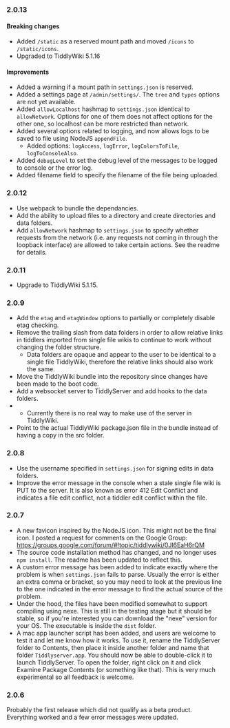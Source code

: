 

### 2.0.13

#### Breaking changes
* Added `/static` as a reserved mount path and moved `/icons` to `/static/icons`.
* Upgraded to TiddlyWiki 5.1.16

#### Improvements
* Added a warning if a mount path in `settings.json` is reserved.
* Added a settings page at `/admin/settings/`. The `tree` and `types` options are not yet available.
* Added `allowLocalhost` hashmap to `settings.json` identical to `allowNetwork`. Options for one of them does not affect options for the other one, so localhost can be more restricted than network. 
* Added several options related to logging, and now allows logs to be saved to file using NodeJS `appendFile`.
  * Added options: `logAccess`, `logError`, `logColorsToFile`, `logToConsoleAlso`.
* Added `debugLevel` to set the debug level of the messages to be logged to console or the error log.
* Added filename field to specify the filename of the file being uploaded.

### 2.0.12 

* Use webpack to bundle the dependancies.
* Add the ability to upload files to a directory and create directories and data folders.
* Add `allowNetwork` hashmap to `settings.json` to specify whether requests from the network (i.e. any requests
  not coming in through the loopback interface) are allowed to take certain actions. See the readme for details.

### 2.0.11
* Upgrade to TiddlyWiki 5.1.15.

### 2.0.9

* Add the `etag` and `etagWindow` options to partially or completely disable etag checking. 
* Remove the trailing slash from data folders in order to allow relative links in tiddlers imported from single file wikis to continue to work without changing the folder structure. 
  * Data folders are opaque and appear to the user to be identical to a single file TiddlyWiki, therefore the relative links should also work the same.
* Move the TiddlyWiki bundle into the repository since changes have been made to the boot code. 
* Add a websocket server to TiddlyServer and add hooks to the data folders.
* * Currently there is no real way to make use of the server in TiddlyWiki.
* Point to the actual TiddlyWiki package.json file in the bundle instead of having a copy in the src folder. 

### 2.0.8

* Use the username specified in `settings.json` for signing edits in data folders.
* Improve the error message in the console when a stale single file wiki is PUT to the server. It is also known as error 412 Edit Conflict and indicates a file edit conflict, not a tiddler edit conflict within the file. 

### 2.0.7

* A new favicon inspired by the NodeJS icon. This might not be the final icon. I posted a request for comments on the Google Group: https://groups.google.com/forum/#!topic/tiddlywiki/0Jl6EaH6rQM
* The source code installation method has changed, and no longer uses `npm install`. The readme has been updated to reflect this.
* A custom error message has been added to indicate exactly where the problem is when `settings.json` fails to parse. Usually the error is either an extra comma or bracket, so you may need to look at the previous line to the one indicated in the error message to find the actual source of the problem.
* Under the hood, the files have been modified somewhat to support compiling using nexe. This is still in the testing stage but it should be stable, so if you're interested you can download the "nexe" version for your OS. The executable is inside the `dist` folder.
* A mac app launcher script has been added, and users are welcome to test it and let me know how it works. To use it, rename the TiddlyServer folder to Contents, then place it inside another folder and name that folder `Tiddlyserver.app`. You should now be able to double-click it to launch TiddlyServer. To open the folder, right click on it and click Examine Package Contents (or something like that). This is very much experimental so all feedback is welcome.

### 2.0.6

Probably the first release which did not qualify as a beta product. Everything worked and a few error messages were updated. 
